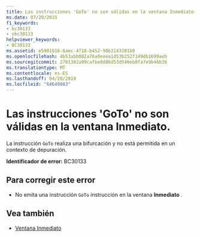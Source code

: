 ```yaml
---
title: Las instrucciones 'GoTo' no son válidas en la ventana Inmediato.
ms.date: 07/20/2015
f1_keywords:
- bc30133
- vbc30133
helpviewer_keywords:
- BC30133
ms.assetid: e5901616-6aec-4718-b452-90b2143301b0
ms.openlocfilehash: 4b53abb082a76a0eeea1d53b252f149db1699aeb
ms.sourcegitcommit: 2701302a99cafbe0d86d53d540eb0fa7e9b46b36
ms.translationtype: MT
ms.contentlocale: es-ES
ms.lasthandoff: 04/28/2019
ms.locfileid: "64649883"
---
```

# <a name="goto-statements-are-not-valid-in-the-immediate-window"></a>Las instrucciones 'GoTo' no son válidas en la ventana Inmediato.
La instrucción `GoTo` realiza una bifurcación y no está permitida en un contexto de depuración.  
  
 **Identificador de error:** BC30133  
  
## <a name="to-correct-this-error"></a>Para corregir este error  
  
- No emita una instrucción `GoTo` instrucción en la ventana **Inmediato** .  
  
## <a name="see-also"></a>Vea también

- [Ventana Inmediato](/visualstudio/ide/reference/immediate-window)
